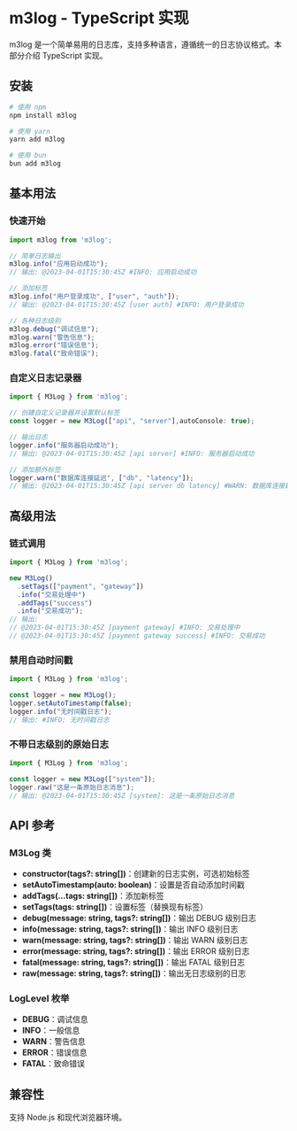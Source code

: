 # m3log - TypeScript 实现

m3log 是一个简单易用的日志库，支持多种语言，遵循统一的日志协议格式。本部分介绍 TypeScript 实现。

## 安装

```bash
# 使用 npm
npm install m3log

# 使用 yarn
yarn add m3log

# 使用 bun
bun add m3log
```

## 基本用法

### 快速开始

```typescript
import m3log from 'm3log';

// 简单日志输出
m3log.info("应用启动成功");
// 输出: @2023-04-01T15:30:45Z #INFO: 应用启动成功

// 添加标签
m3log.info("用户登录成功", ["user", "auth"]);
// 输出: @2023-04-01T15:30:45Z [user auth] #INFO: 用户登录成功

// 各种日志级别
m3log.debug("调试信息");
m3log.warn("警告信息");
m3log.error("错误信息");
m3log.fatal("致命错误");
```

### 自定义日志记录器

```typescript
import { M3Log } from 'm3log';

// 创建自定义记录器并设置默认标签
const logger = new M3Log(["api", "server"],autoConsole: true);

// 输出日志
logger.info("服务器启动成功");
// 输出: @2023-04-01T15:30:45Z [api server] #INFO: 服务器启动成功

// 添加额外标签
logger.warn("数据库连接延迟", ["db", "latency"]);
// 输出: @2023-04-01T15:30:45Z [api server db latency] #WARN: 数据库连接延迟
```

## 高级用法

### 链式调用

```typescript
import { M3Log } from 'm3log';

new M3Log()
  .setTags(["payment", "gateway"])
  .info("交易处理中")
  .addTags("success")
  .info("交易成功");
// 输出:
// @2023-04-01T15:30:45Z [payment gateway] #INFO: 交易处理中
// @2023-04-01T15:30:45Z [payment gateway success] #INFO: 交易成功
```

### 禁用自动时间戳

```typescript
import { M3Log } from 'm3log';

const logger = new M3Log();
logger.setAutoTimestamp(false);
logger.info("无时间戳日志");
// 输出: #INFO: 无时间戳日志
```

### 不带日志级别的原始日志

```typescript
import { M3Log } from 'm3log';

const logger = new M3Log(["system"]);
logger.raw("这是一条原始日志消息");
// 输出: @2023-04-01T15:30:45Z [system]: 这是一条原始日志消息
```

## API 参考

### M3Log 类

- **constructor(tags?: string[])**：创建新的日志实例，可选初始标签
- **setAutoTimestamp(auto: boolean)**：设置是否自动添加时间戳
- **addTags(...tags: string[])**：添加新标签
- **setTags(tags: string[])**：设置标签（替换现有标签）
- **debug(message: string, tags?: string[])**：输出 DEBUG 级别日志
- **info(message: string, tags?: string[])**：输出 INFO 级别日志
- **warn(message: string, tags?: string[])**：输出 WARN 级别日志
- **error(message: string, tags?: string[])**：输出 ERROR 级别日志
- **fatal(message: string, tags?: string[])**：输出 FATAL 级别日志
- **raw(message: string, tags?: string[])**：输出无日志级别的日志

### LogLevel 枚举

- **DEBUG**：调试信息
- **INFO**：一般信息
- **WARN**：警告信息
- **ERROR**：错误信息
- **FATAL**：致命错误

## 兼容性

支持 Node.js 和现代浏览器环境。
